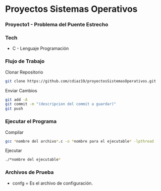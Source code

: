 # Proyectos Sistemas Operativos

###  Proyecto1 - Problema del Puente Estrecho

### Tech

* C - Lenguaje Programación

### Flujo de Trabajo
Clonar Repositorio
```sh
git clone https://github.com/cdiaz19/proyectosSistemasOperativos.git
```
Enviar Cambios
```sh
git add -A
git commit -m "(descripcion del commit a guardar)"
git push
```
### Ejecutar el Programa
Compilar
```sh
gcc *nombre del archivo*.c -o *nombre para el ejecutable* -lpthread
```
Ejecutar
```sh
./*nombre del ejecutable*
```

### Archivos de Prueba
* confg = Es el archivo de configuración.
